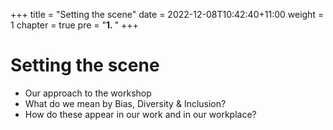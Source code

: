 +++
title = "Setting the scene"
date = 2022-12-08T10:42:40+11:00
weight = 1
chapter = true
pre = "<b>1. </b>"
+++


# Setting the scene

* Our approach to the workshop
* What do we mean by Bias, Diversity & Inclusion?
* How do these appear in our work and in our workplace?

